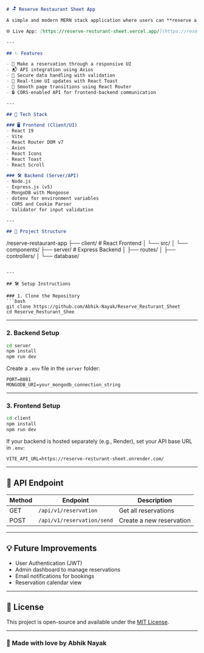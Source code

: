 

```markdown
# 🪑 Reserve Restaurant Sheet App

A simple and modern MERN stack application where users can **reserve a seat at a restaurant**. It includes a sleek frontend and a RESTful API backend built with Express and MongoDB.

🌐 Live App: [https://reserve-resturant-sheet.vercel.app/](https://reserve-resturant-sheet.vercel.app/)

---

## ✨ Features

- 🧾 Make a reservation through a responsive UI
- 📬 API integration using Axios
- 🔐 Secure data handling with validation
- 🔄 Real-time UI updates with React Toast
- 🔁 Smooth page transitions using React Router
- 🔒 CORS-enabled API for frontend-backend communication

---

## 🧩 Tech Stack

### 🖥 Frontend (Client/UI)
- React 19
- Vite
- React Router DOM v7
- Axios
- React Icons
- React Toast
- React Scroll

### 🛠 Backend (Server/API)
- Node.js
- Express.js (v5)
- MongoDB with Mongoose
- dotenv for environment variables
- CORS and Cookie Parser
- Validator for input validation

---

## 📁 Project Structure

```
/reserve-restaurant-app
├── client/       # React Frontend
│   └── src/
│       └── components/
├── server/       # Express Backend
│   ├── routes/
│   ├── controllers/
│   └── database/
```

---

## 🛠 Setup Instructions

### 1. Clone the Repository
```bash
git clone https://github.com/Abhik-Nayak/Reserve_Resturant_Sheet
cd Reserve_Resturant_Shee
```

---

### 2. Backend Setup

```bash
cd server
npm install
npm run dev
```

Create a `.env` file in the `server` folder:
```
PORT=8081
MONGODB_URI=your_mongodb_connection_string
```

---

### 3. Frontend Setup

```bash
cd client
npm install
npm run dev
```

If your backend is hosted separately (e.g., Render), set your API base URL in `.env`:
```
VITE_API_URL=https://reserve-resturant-sheet.onrender.com/
```

---

## 🔗 API Endpoint

| Method | Endpoint                         | Description                |
|--------|----------------------------------|----------------------------|
| GET    | `/api/v1/reservation`           | Get all reservations       |
| POST   | `/api/v1/reservation/send`      | Create a new reservation   |

---

## 💡 Future Improvements

- User Authentication (JWT)
- Admin dashboard to manage reservations
- Email notifications for bookings
- Reservation calendar view

---

## 📄 License

This project is open-source and available under the [MIT License](LICENSE).

---

### 🙌 Made with love by Abhik Nayak
